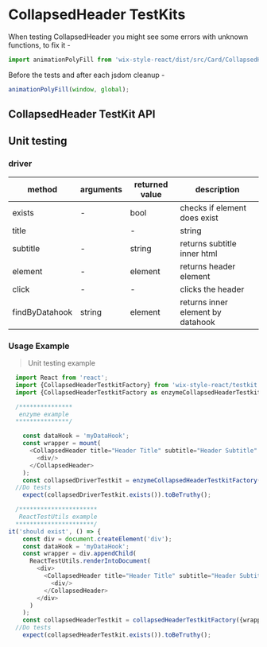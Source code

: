 # CollapsedHeader TestKits

When testing CollapsedHeader you might see some errors with unknown functions, to fix it -

```js
import animationPolyFill from 'wix-style-react/dist/src/Card/CollapsedHeader/AnimationPolyfill';
```

Before the tests and after each jsdom cleanup -

```js
animationPolyFill(window, global);
```

## CollapsedHeader TestKit API

## Unit testing

### driver

| method         | arguments | returned value | description                       |
| -------------- | --------- | -------------- | --------------------------------- |
| exists         | -         | bool           | checks if element does exist      |
| title          |           | -              | string                            | returns title inner html |
| subtitle       | -         | string         | returns subtitle inner html       |
| element        | -         | element        | returns header element            |
| click          | -         | -              | clicks the header                 |
| findByDatahook | string    | element        | returns inner element by datahook |

### Usage Example

> Unit testing example

```javascript
  import React from 'react';
  import {CollapsedHeaderTestkitFactory} from 'wix-style-react/testkit';
  import {CollapsedHeaderTestkitFactory as enzymeCollapsedHeaderTestkitFactory} from 'wix-style-react/testkit/enzyme';

  /***************
   enzyme example
  ***************/

    const dataHook = 'myDataHook';
    const wrapper = mount(
      <CollapsedHeader title="Header Title" subtitle="Header Subtitle" dataHook={dataHook}>
        <div/>
      </CollapsedHeader>
    );
    const collapsedDriverTestkit = enzymeCollapsedHeaderTestkitFactory({wrapper, dataHook});
  //Do tests
    expect(collapsedDriverTestkit.exists()).toBeTruthy();

  /**********************
   ReactTestUtils example
  **********************/
it('should exist', () => {
    const div = document.createElement('div');
    const dataHook = 'myDataHook';
    const wrapper = div.appendChild(
      ReactTestUtils.renderIntoDocument(
        <div>
          <CollapsedHeader title="Header Title" subtitle="Header Subtitle" dataHook={dataHook}>
            <div/>
          </CollapsedHeader>
        </div>
      )
    );
    const collapsedHeaderTestkit = collapsedHeaderTestkitFactory({wrapper, dataHook});
  //Do tests
    expect(collapsedHeaderTestkit.exists()).toBeTruthy();
```
